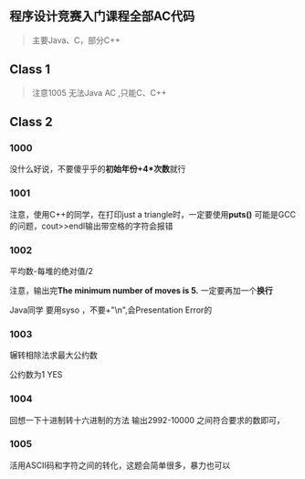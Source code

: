 ## 程序设计竞赛入门课程全部AC代码

> 主要Java、C，部分C++

## Class 1

> 注意1005 无法Java AC ,只能C、C++

## Class 2 
### 1000

没什么好说，不要傻乎乎的**初始年份+4*次数**就行

### 1001

注意，使用C++的同学，在打印just a triangle时，一定要使用**puts()**
可能是GCC的问题，cout>>endl输出带空格的字符会报错

### 1002

平均数-每堆的绝对值/2 

注意，输出完**The minimum number of moves is 5.** 一定要再加一个**换行**

Java同学 要用syso ，不要+"\n",会Presentation Error的


### 1003

辗转相除法求最大公约数

公约数为1 YES

### 1004

回想一下十进制转十六进制的方法
输出2992-10000 之间符合要求的数即可，

### 1005

活用ASCII码和字符之间的转化，这题会简单很多，暴力也可以
